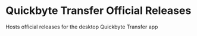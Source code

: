 # Quickbyte Transfer Official Releases

Hosts official releases for the desktop Quickbyte Transfer app
